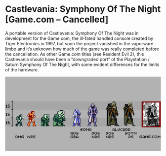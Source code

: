 # Castlevania: Symphony Of The Night [Game.com – Cancelled] 

A portable version of Castlevania: Symphony Of The Night was in development for the Game.com, the ill-fated handled console created by Tiger Electronics in 1997, but soon the project vanished in the vaporware limbo and it’s unknown how much of the game was really completed before the cancellation. As other Game.com titles (see Resident Evil 2), this Castlevania should have been a “downgraded port” of the Playstation / Saturn Symphony Of The Night, with some evident differences for the limits of the hardware.

![Sprite Comparison](alu_comparison.png)
